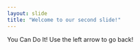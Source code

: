 ```yaml
---
layout: slide
title: "Welcome to our second slide!"
---
```

You Can Do It!
Use the left arrow to go back!
